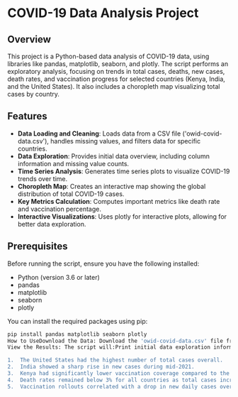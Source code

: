 # COVID-19 Data Analysis Project

## Overview

This project is a Python-based data analysis of COVID-19 data, using libraries like pandas, matplotlib, seaborn, and plotly. The script performs an exploratory analysis, focusing on trends in total cases, deaths, new cases, death rates, and vaccination progress for selected countries (Kenya, India, and the United States).  It also includes a choropleth map visualizing total cases by country.

## Features

* **Data Loading and Cleaning**: Loads data from a CSV file ('owid-covid-data.csv'), handles missing values, and filters data for specific countries.
* **Data Exploration**: Provides initial data overview, including column information and missing value counts.
* **Time Series Analysis**: Generates time series plots to visualize COVID-19 trends over time.
* **Choropleth Map**: Creates an interactive map showing the global distribution of total COVID-19 cases.
* **Key Metrics Calculation**: Computes important metrics like death rate and vaccination percentage.
* **Interactive Visualizations**: Uses plotly for interactive plots, allowing for better data exploration.

## Prerequisites

Before running the script, ensure you have the following installed:

* Python (version 3.6 or later)
* pandas
* matplotlib
* seaborn
* plotly

You can install the required packages using pip:

```bash
pip install pandas matplotlib seaborn plotly
How to UseDownload the Data: Download the 'owid-covid-data.csv' file from a reliable source (Our World in Data is a good option) and save it in the same directory as the Python script.Run the Script: Execute the Python script (e.g., main.py) in your Python environment.python main.py
View the Results: The script will:Print initial data exploration information to the console.Generate several plots showing COVID-19 trends. These plots will be displayed in your default web browser.Code DescriptionThe Python script consists of the following functions:load_and_clean_data(filename='owid-covid-data.csv'):Loads COVID-19 data from a CSV file.Handles potential FileNotFoundError.Converts the 'date' column to datetime.Filters data for Kenya, India, and the United States.Drops rows with missing 'total_cases' and 'total_deaths'.Fills missing numeric values using forward fill.Returns the cleaned DataFrame.create_plots(df):Calculates 'death_rate' and 'percent_vaccinated'.Generates interactive time series plots for:Total casesTotal deathsDaily new casesDeath rateTotal vaccinationsPercentage of population vaccinatedCreates a choropleth map of total COVID-19 cases on the latest date.Displays all plots.main():Calls load_and_clean_data() to load and preprocess the data.Calls create_plots() to generate and display the visualizations.Prints placeholder insights and observations to the console.Data SourceThe script uses COVID-19 data from the 'Our World in Data' dataset.  You can find the most up-to-date data here:Our World in Data: https://ourworldindata.org/coronavirus-source-dataInsights and ObservationsThe script provides a placeholder for insights and observations.  Here's what the script currently prints:--- Insights & Observations ---

1.  The United States had the highest number of total cases overall.
2.  India showed a sharp rise in new cases during mid-2021.
3.  Kenya had significantly lower vaccination coverage compared to the other two countries.
4.  Death rates remained below 3% for all countries as total cases increased.
5.  Vaccination rollouts correlated with a drop in new daily cases over time.
